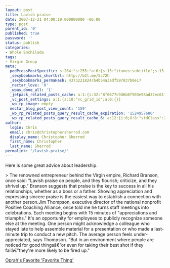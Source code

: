 ```yaml
---
layout: post
title: Lavish praise
date: 2007-12-21 04:00:19.000000000 -06:00
type: post
parent_id: '0'
published: true
password: ''
status: publish
categories:
- Whole Enchilada
tags:
- Virgin Group
meta:
  podPressPostSpecific: s:264:"s:255:"a:6:{s:15:"itunes:subtitle";s:15:"##PostExcerpt##";s:14:"itunes:summary";s:15:"##PostExcerpt##";s:15:"itunes:keywords";s:17:"##WordPressCats##";s:13:"itunes:author";s:10:"##Global##";s:15:"itunes:explicit";s:7:"Default";s:12:"itunes:block";s:7:"Default";}";";
  _sexybookmarks_shortUrl: http://b2l.me/5c72h
  _sexybookmarks_permaHash: 43732218247b4b54a3adf597837b0e17
  _nectar_love: '0'
  _wpas_done_all: '1'
  _jetpack_related_posts_cache: a:1:{s:32:"8f6677c9d6b0f903e98ad32ec61f8deb";a:2:{s:7:"expires";i:1446629492;s:7:"payload";a:3:{i:0;a:1:{s:2:"id";i:586;}i:1;a:1:{s:2:"id";i:1038;}i:2;a:1:{s:2:"id";i:241;}}}}
  _vc_post_settings: a:1:{s:10:"vc_grid_id";a:0:{}}
  _wp_rp_image: empty
  nectar_blog_post_view_count: '159'
  _wp_rp_related_posts_query_result_cache_expiration: '1524957680'
  _wp_rp_related_posts_query_result_cache_6: a:12:{i:0;O:8:"stdClass":2:{s:7:"post_id";s:3:"318";s:5:"score";s:17:"81.21371559966651";}i:1;O:8:"stdClass":2:{s:7:"post_id";s:3:"874";s:5:"score";s:17:"79.36444419166557";}i:2;O:8:"stdClass":2:{s:7:"post_id";s:3:"261";s:5:"score";s:17:"77.80421941516173";}i:3;O:8:"stdClass":2:{s:7:"post_id";s:4:"1176";s:5:"score";s:17:"76.88144761923469";}i:4;O:8:"stdClass":2:{s:7:"post_id";s:4:"1117";s:5:"score";s:16:"74.9866849812318";}i:5;O:8:"stdClass":2:{s:7:"post_id";s:3:"742";s:5:"score";s:16:"74.9866849812318";}i:6;O:8:"stdClass":2:{s:7:"post_id";s:4:"1417";s:5:"score";s:17:"74.47912393966004";}i:7;O:8:"stdClass":2:{s:7:"post_id";s:4:"1305";s:5:"score";s:17:"70.99256966053031";}i:8;O:8:"stdClass":2:{s:7:"post_id";s:3:"319";s:5:"score";s:17:"70.99256966053031";}i:9;O:8:"stdClass":2:{s:7:"post_id";s:4:"1289";s:5:"score";s:17:"70.48500861895855";}i:10;O:8:"stdClass":2:{s:7:"post_id";s:4:"1309";s:5:"score";s:17:"69.45264962686511";}i:11;O:8:"stdClass":2:{s:7:"post_id";s:4:"1196";s:5:"score";s:17:"69.45264962686511";}}
author:
  login: Chris
  email: chris@christophersherrod.com
  display_name: Christopher Sherrod
  first_name: Christopher
  last_name: Sherrod
permalink: "/lavish-praise/"
---
```

<p>Here is some great advice about leadership.</p>
> The renowned entrepreneur behind the Virgin empire, Richard Branson, once said: "Lavish praise on people, and they flourish; criticize, and they shrivel up." Branson suggests that praise is the key to success in all his relationships, whether as a boss or a father. Showing appreciation and expressing sincere praise is the easiest way to establish a connection with another person.Jim Thompson, executive director of the national nonprofit Positive Coaching Alliance, once told me he turns staff meetings into celebrations. Each meeting begins with 15 minutes of "appreciations and triumphs." It's an opportunity for employees to publicly recognize someone else at the meeting. One person might acknowledge a colleague who stayed late to help assemble material for a presentation or who made a last-minute trip to conduct a new pitch. The average person feels under-appreciated, says Thompson. "But in an environment where people are noticed for good thingsâ€”or even for taking their best shot if they failâ€”they're more likely to be fired up."</p></blockquote>
<p><a href="http://www.businessweek.com/smallbiz/content/dec2007/sb20071214_702526.htm" rel="nofollow">Oprah's Favorite 'Favorite Thing'</a></p>
